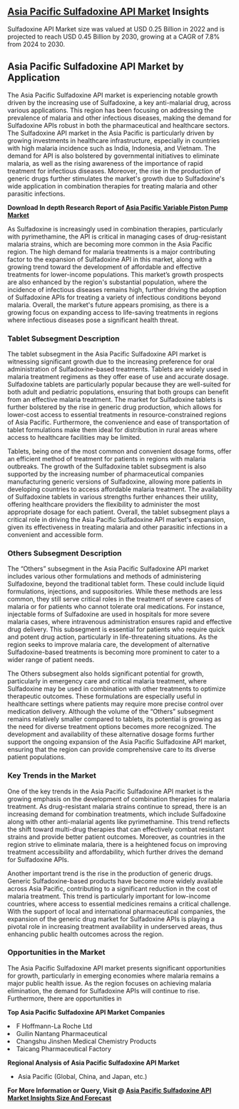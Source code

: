 <h2><a href="https://www.verifiedmarketreports.com/download-sample/?rid=271746&amp;utm_source=Github-Feb&amp;utm_medium=225" target="_blank">Asia Pacific Sulfadoxine API Market</a> Insights</h2><p>Sulfadoxine API Market size was valued at USD 0.25 Billion in 2022 and is projected to reach USD 0.45 Billion by 2030, growing at a CAGR of 7.8% from 2024 to 2030.</p><p><h2>Asia Pacific Sulfadoxine API Market by Application</h2> <p>The Asia Pacific Sulfadoxine API market is experiencing notable growth driven by the increasing use of Sulfadoxine, a key anti-malarial drug, across various applications. This region has been focusing on addressing the prevalence of malaria and other infectious diseases, making the demand for Sulfadoxine APIs robust in both the pharmaceutical and healthcare sectors. The Sulfadoxine API market in the Asia Pacific is particularly driven by growing investments in healthcare infrastructure, especially in countries with high malaria incidence such as India, Indonesia, and Vietnam. The demand for API is also bolstered by governmental initiatives to eliminate malaria, as well as the rising awareness of the importance of rapid treatment for infectious diseases. Moreover, the rise in the production of generic drugs further stimulates the market's growth due to Sulfadoxine's wide application in combination therapies for treating malaria and other parasitic infections.</p> <p><p><strong>Download In depth Research Report of <a href="https://www.verifiedmarketreports.com/download-sample/?rid=236118&amp;utm_source=Pulse-Dec&amp;utm_medium=225" target="_blank">Asia Pacific Variable Piston Pump Market</a></strong></p></p> <p>As Sulfadoxine is increasingly used in combination therapies, particularly with pyrimethamine, the API is critical in managing cases of drug-resistant malaria strains, which are becoming more common in the Asia Pacific region. The high demand for malaria treatments is a major contributing factor to the expansion of Sulfadoxine API in this market, along with a growing trend toward the development of affordable and effective treatments for lower-income populations. This market’s growth prospects are also enhanced by the region's substantial population, where the incidence of infectious diseases remains high, further driving the adoption of Sulfadoxine APIs for treating a variety of infectious conditions beyond malaria. Overall, the market's future appears promising, as there is a growing focus on expanding access to life-saving treatments in regions where infectious diseases pose a significant health threat.</p> <h3>Tablet Subsegment Description</h3> <p>The tablet subsegment in the Asia Pacific Sulfadoxine API market is witnessing significant growth due to the increasing preference for oral administration of Sulfadoxine-based treatments. Tablets are widely used in malaria treatment regimens as they offer ease of use and accurate dosage. Sulfadoxine tablets are particularly popular because they are well-suited for both adult and pediatric populations, ensuring that both groups can benefit from an effective malaria treatment. The market for Sulfadoxine tablets is further bolstered by the rise in generic drug production, which allows for lower-cost access to essential treatments in resource-constrained regions of Asia Pacific. Furthermore, the convenience and ease of transportation of tablet formulations make them ideal for distribution in rural areas where access to healthcare facilities may be limited.</p> <p>Tablets, being one of the most common and convenient dosage forms, offer an efficient method of treatment for patients in regions with malaria outbreaks. The growth of the Sulfadoxine tablet subsegment is also supported by the increasing number of pharmaceutical companies manufacturing generic versions of Sulfadoxine, allowing more patients in developing countries to access affordable malaria treatment. The availability of Sulfadoxine tablets in various strengths further enhances their utility, offering healthcare providers the flexibility to administer the most appropriate dosage for each patient. Overall, the tablet subsegment plays a critical role in driving the Asia Pacific Sulfadoxine API market's expansion, given its effectiveness in treating malaria and other parasitic infections in a convenient and accessible form.</p> <h3>Others Subsegment Description</h3> <p>The “Others” subsegment in the Asia Pacific Sulfadoxine API market includes various other formulations and methods of administering Sulfadoxine, beyond the traditional tablet form. These could include liquid formulations, injections, and suppositories. While these methods are less common, they still serve critical roles in the treatment of severe cases of malaria or for patients who cannot tolerate oral medications. For instance, injectable forms of Sulfadoxine are used in hospitals for more severe malaria cases, where intravenous administration ensures rapid and effective drug delivery. This subsegment is essential for patients who require quick and potent drug action, particularly in life-threatening situations. As the region seeks to improve malaria care, the development of alternative Sulfadoxine-based treatments is becoming more prominent to cater to a wider range of patient needs.</p> <p>The Others subsegment also holds significant potential for growth, particularly in emergency care and critical malaria treatment, where Sulfadoxine may be used in combination with other treatments to optimize therapeutic outcomes. These formulations are especially useful in healthcare settings where patients may require more precise control over medication delivery. Although the volume of the “Others” subsegment remains relatively smaller compared to tablets, its potential is growing as the need for diverse treatment options becomes more recognized. The development and availability of these alternative dosage forms further support the ongoing expansion of the Asia Pacific Sulfadoxine API market, ensuring that the region can provide comprehensive care to its diverse patient populations.</p> <h3>Key Trends in the Market</h3> <p>One of the key trends in the Asia Pacific Sulfadoxine API market is the growing emphasis on the development of combination therapies for malaria treatment. As drug-resistant malaria strains continue to spread, there is an increasing demand for combination treatments, which include Sulfadoxine along with other anti-malarial agents like pyrimethamine. This trend reflects the shift toward multi-drug therapies that can effectively combat resistant strains and provide better patient outcomes. Moreover, as countries in the region strive to eliminate malaria, there is a heightened focus on improving treatment accessibility and affordability, which further drives the demand for Sulfadoxine APIs.</p> <p>Another important trend is the rise in the production of generic drugs. Generic Sulfadoxine-based products have become more widely available across Asia Pacific, contributing to a significant reduction in the cost of malaria treatment. This trend is particularly important for low-income countries, where access to essential medicines remains a critical challenge. With the support of local and international pharmaceutical companies, the expansion of the generic drug market for Sulfadoxine APIs is playing a pivotal role in increasing treatment availability in underserved areas, thus enhancing public health outcomes across the region.</p> <h3>Opportunities in the Market</h3> <p>The Asia Pacific Sulfadoxine API market presents significant opportunities for growth, particularly in emerging economies where malaria remains a major public health issue. As the region focuses on achieving malaria elimination, the demand for Sulfadoxine APIs will continue to rise. Furthermore, there are opportunities in</p><p><strong>Top Asia Pacific Sulfadoxine API Market Companies</strong></p><div data-test-id=""><p><li>F Hoffmann-La Roche Ltd</li><li> Guilin Nantang Pharmaceutical</li><li> Changshu Jinshen Medical Chemistry Products</li><li> Taicang Pharmaceutical Factory</li></p><div><strong>Regional Analysis of&nbsp;Asia Pacific Sulfadoxine API Market</strong></div><ul><li dir="ltr"><p dir="ltr">Asia Pacific (Global, China, and Japan, etc.)</p></li></ul><p><strong>For More Information or Query, Visit @&nbsp;</strong><strong><a href="https://www.verifiedmarketreports.com/product/sulfadoxine-api-market/?utm_source=Github-Feb&amp;utm_medium=225" target="_blank">Asia Pacific Sulfadoxine API Market Insights Size And Forecast</a></strong></p></div><h2>&nbsp;</h2><div data-test-id="">&nbsp;</div>
